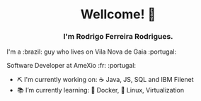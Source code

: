 <h1 align="center">Wellcome! 👋</h1>
<h3 align="center">I'm Rodrigo Ferreira Rodrigues.</h3>


<p align="left"> I'm a :brazil: guy who lives on Vila Nova de Gaia :portugal:<p>
<p align="left"> Software Developer at AmeXio :fr: :portugal:<p>

- :pick: I'm currently working on: :coffee: Java, JS, SQL and IBM Filenet
- 📚 I’m currently learning: :whale: Docker, :penguin: Linux, Virtualization
